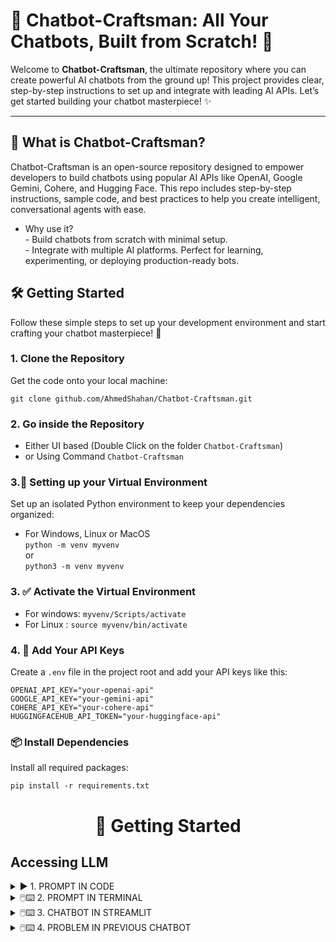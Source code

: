 # 🚀 Chatbot-Craftsman: All Your Chatbots, Built from Scratch! 🤖

Welcome to **Chatbot-Craftsman**, the ultimate repository where you can create powerful AI chatbots from the ground up! This project provides clear, step-by-step instructions to set up and integrate with leading AI APIs. Let’s get started building your chatbot masterpiece! ✨

---

## 🎯 What is Chatbot-Craftsman?  
Chatbot-Craftsman is an open-source repository designed to empower developers to build chatbots using popular AI APIs like OpenAI, Google Gemini, Cohere, and Hugging Face. This repo includes step-by-step instructions, sample code, and best practices to help you create intelligent, conversational agents with ease.

* Why use it?  
        - Build chatbots from scratch with minimal setup.  
        - Integrate with multiple AI platforms.
Perfect for learning, experimenting, or deploying production-ready bots.

## 🛠️ Getting Started
Follow these simple steps to set up your development environment and start crafting your chatbot masterpiece! 🎨

### 1. Clone the Repository
Get the code onto your local machine:
```
git clone github.com/AhmedShahan/Chatbot-Craftsman.git 
```

### 2. Go inside the Repository
* Either UI based (Double Click on the folder ```Chatbot-Craftsman```)  
* or Using Command ```Chatbot-Craftsman```

### 3.🐍 Setting up your Virtual Environment
Set up an isolated Python environment to keep your dependencies organized:
* For Windows, Linux or MacOS  
```python -m venv myvenv```  
or   
```python3 -m venv myvenv```

### 3. ✅ Activate the Virtual Environment
- For windows: ```myvenv/Scripts/activate``` 
- For Linux : ```source myvenv/bin/activate```

### 4. 🔐 Add Your API Keys
Create a ```.env``` file in the project root and add your API keys like this:
```
OPENAI_API_KEY="your-openai-api"
GOOGLE_API_KEY="your-gemini-api"
COHERE_API_KEY="your-cohere-api"
HUGGINGFACEHUB_API_TOKEN="your-huggingface-api"
```
### 📦 Install Dependencies
Install all required packages:  
```
pip install -r requirements.txt
```
<div align="center">
  <h1>🧭 Getting Started</h1>
</div>

## Accessing LLM
 
<details><summary>▶️ 1. PROMPT IN CODE</summary>

This is a basic code basis initial chatbot, Just change the Prompt text and run the code. The print or output will be the response. 
<img src="https://github.com/user-attachments/assets/e5bca00f-6ab1-4c61-b183-6b0f95c39bf6" alt="chatbot1" width="800" height="300">
Main code: https://github.com/AhmedShahan/Chatbot-Craftsman/blob/main/1_AccessChatLLM/1_prompt_in_code.py  

**If you are using GPU then you can use Huggingface or Ollama to access more LLMs**
Install Ollama from the terminal  
```
pip install langchain-ollama
```
Now Install ollama in your PC  
  - For Linux: ```curl -fsSL https://ollama.com/install.sh | sh```
  - For Windows: https://ollama.com/download/windows 
  - For MacOS : https://ollama.com/download/mac   

Now Install LLMs from https://ollama.com/search what you desire and based on your GPU  
  * ```ollama run deepseek-r1```
  * ```ollama run llama3.2```
  * ```ollama run gemma3```


<img src="https://github.com/user-attachments/assets/711092fd-f764-4a94-9bd1-7c9e77583f64" alt="chatbot1" width="800" height="300">  

Main code: https://github.com/AhmedShahan/Chatbot-Craftsman/blob/main/1_AccessChatLLM/1.1_prompt_inCode_ollama.py 
</details>


<details><summary>🖱️⌨️ 2. PROMPT IN TERMINAL</summary>
There will be a while loop where you can prompt and answer. If the user type exit then the chatbot will be terminated.   
        
![chatbot2](https://github.com/user-attachments/assets/799969b5-f6aa-4d68-a7c1-183652b1d370)  

Main code: https://github.com/AhmedShahan/Chatbot-Craftsman/blob/main/1_AccessChatLLM/2_prompt_in_terminal.py  
</details>

<details><summary>🖱️⌨️ 3. CHATBOT IN STREAMLIT</summary>
Previous Chatbot in Streamlit UI  
<img src="https://github.com/user-attachments/assets/4ab3a6dd-1be5-4e20-928c-c6c3816407df" alt="chatbot2" width="600" height="800">  


Main Code: https://github.com/AhmedShahan/Chatbot-Craftsman/blob/main/1_AccessChatLLM/3_chatbot_in_streamlit.py  
</details>


<details><summary>🖱️⌨️ 4. PROBLEM IN PREVIOUS CHATBOT</summary>

<img src="https://github.com/user-attachments/assets/dd155c34-42e9-4908-a613-58ba09d70fc8" alt="chatbot2" width="800" height="400">  

**Explanation**
এখানে প্রথমে বলা হয়েছিল যে সর্বোচ্চ সংখ্যা বের করতে। এটা আমাদের চেটবট পেরেছে।   
কিন্তু প্রব্লেম টা হয়ে গেলো যে পরবর্তিতে যখন বলা হলও যে সবচেয়ে বড় সংখ্যার সাথে ২ দিয়ে গুন দেও, তখন এটা আর লিস্ট পাচ্ছে না বা বড় সংখ্যা পাচ্ছে না।  

কেন এমন হচ্ছে?  
একটু ভেবে দেখি। আমরা prompt দেই সেটা invoke হয়ে Response আসে। তাহলে দ্দদুইবার Prompt andd Response সম্পুর্ন আলাদা আলাদা অস্তিত্ব বহন করে। তার মানে চেটবট আগের কোন কিছুই মনে রাখতে পারছে না।  

সমাধান কী? 
আমরা সবকিছুই তাকে দ্বিয়ে দিবো।  
মানে হলও আমরা চেটবট কে শুধু প্রশ্নও করবও না সাথে করে History ও দিয়ে দিব। 

Main Code: https://github.com/AhmedShahan/Chatbot-Craftsman/blob/main/1_AccessChatLLM/5_problemInPreviousChatbot.py  
</details>
